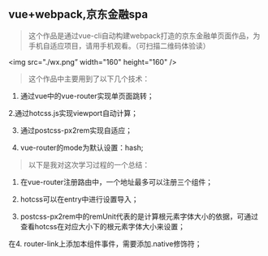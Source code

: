 ## vue+webpack,京东金融spa

> 这个作品是通过vue-cli自动构建webpack打造的京东金融单页面作品，为手机自适应项目，请用手机观看。（可扫描二维码体验读）

<img src="./wx.png” width="160" height="160" />

> 这个作品中主要用到了以下几个技术：

1. 通过vue中的vue-router实现单页面跳转；

2.通过hotcss.js实现viewport自动计算；

3. 通过postcss-px2rem实现自适应；

4. vue-router的mode为默认设置：hash;

> 以下是我对这次学习过程的一个总结：

1. 在vue-router注册路由中，一个地址最多可以注册三个组件；

2. hotcss可以在entry中进行设置导入；

3. postcss-px2rem中的remUnit代表的是计算根元素字体大小的依据，可通过查看hotcss在对应大小下的根元素字体大小来设置；

在4. router-link上添加本组件事件，需要添加.native修饰符；
